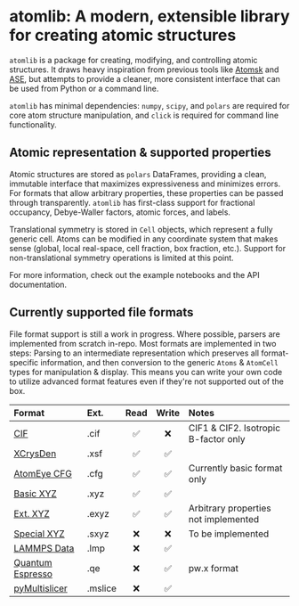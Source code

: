 # atomlib: A modern, extensible library for creating atomic structures

`atomlib` is a package for creating, modifying, and controlling atomic structures. It draws heavy inspiration from previous tools like [Atomsk][atomsk] and [ASE][ase], but attempts to provide a cleaner, more consistent interface that can be used from Python or a command line.

`atomlib` has minimal dependencies: `numpy`, `scipy`, and `polars` are required for core atom structure manipulation, and `click` is required for command line functionality.

## Atomic representation & supported properties

Atomic structures are stored as `polars` DataFrames, providing a clean, immutable interface that maximizes expressiveness and minimizes errors.
For formats that allow arbitrary properties, these properties can be passed through transparently. `atomlib` has first-class support for fractional occupancy, Debye-Waller factors, atomic forces, and labels.

Translational symmetry is stored in `Cell` objects, which represent a fully generic cell. Atoms can be modified in any coordinate system that makes sense (global, local real-space, cell fraction, box fraction, etc.). Support for non-translational symmetry operations is limited at this point.

For more information, check out the example notebooks and the API documentation.

## Currently supported file formats

File format support is still a work in progress. Where possible, parsers are implemented from scratch in-repo.
Most formats are implemented in two steps: Parsing to an intermediate representation which preserves all format-specific information, and then conversion to the generic `Atoms` & `AtomCell` types for manipulation & display.
This means you can write your own code to utilize advanced format features even if they're not supported out of the box.

| Format                 | Ext.    | Read               | Write              | Notes |
| :--------------------- | :------ | :----------------: | :----------------: | :---- |
| [CIF][cif]             | .cif    | :white_check_mark: | :x:                | CIF1 & CIF2. Isotropic B-factor only |
| [XCrysDen][xsf]        | .xsf    | :white_check_mark: | :white_check_mark: |       |
| [AtomEye CFG][cfg]     | .cfg    | :white_check_mark: | :white_check_mark: | Currently basic format only |
| [Basic XYZ][xyz]       | .xyz    | :white_check_mark: | :white_check_mark: |       |
| [Ext. XYZ][xyz]        | .exyz   | :white_check_mark: | :white_check_mark: | Arbitrary properties not implemented |
| [Special XYZ][xyz]     | .sxyz   | :x:                | :x:                | To be implemented |
| [LAMMPS Data][lmp]     | .lmp    | :x:                | :white_check_mark: |       |
| [Quantum Espresso][qe] | .qe     | :x:                | :white_check_mark: | pw.x format  |
| [pyMultislicer][pyM]   | .mslice | :x:                | :white_check_mark: |       |

[atomsk]: https://atomsk.univ-lille.fr/
[ase]: https://wiki.fysik.dtu.dk/ase/
[cif]: https://www.iucr.org/resources/cif
[xsf]: http://www.xcrysden.org/doc/XSF.html
[cfg]: https://atomsk.univ-lille.fr/doc/en/format_cfg.html
[xyz]: https://atomsk.univ-lille.fr/doc/en/format_xyz.html
[lmp]: https://docs.lammps.org/read_data.html
[qe]: https://www.quantum-espresso.org/Doc/INPUT_PW.html
[pyM]: https://github.com/LeBeauGroup/pyMultislicer
